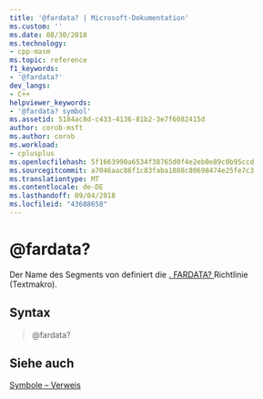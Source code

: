 ```yaml
---
title: '@fardata? | Microsoft-Dokumentation'
ms.custom: ''
ms.date: 08/30/2018
ms.technology:
- cpp-masm
ms.topic: reference
f1_keywords:
- '@fardata?'
dev_langs:
- C++
helpviewer_keywords:
- '@fardata? symbol'
ms.assetid: 5184ac8d-c433-4136-81b2-3e7f6082415d
author: corob-msft
ms.author: corob
ms.workload:
- cplusplus
ms.openlocfilehash: 5f1663990a6534f38765d0f4e2eb0e89c0b95ccd
ms.sourcegitcommit: a7046aac86f1c83faba1088c80698474e25fe7c3
ms.translationtype: MT
ms.contentlocale: de-DE
ms.lasthandoff: 09/04/2018
ms.locfileid: "43688658"
---
```

# <a name="fardata"></a>@fardata?

Der Name des Segments von definiert die [. FARDATA? ](../../assembler/masm/dot-fardata-q.md) Richtlinie (Textmakro).

## <a name="syntax"></a>Syntax

> @fardata?

## <a name="see-also"></a>Siehe auch

[Symbole – Verweis](../../assembler/masm/symbols-reference.md)<br/>